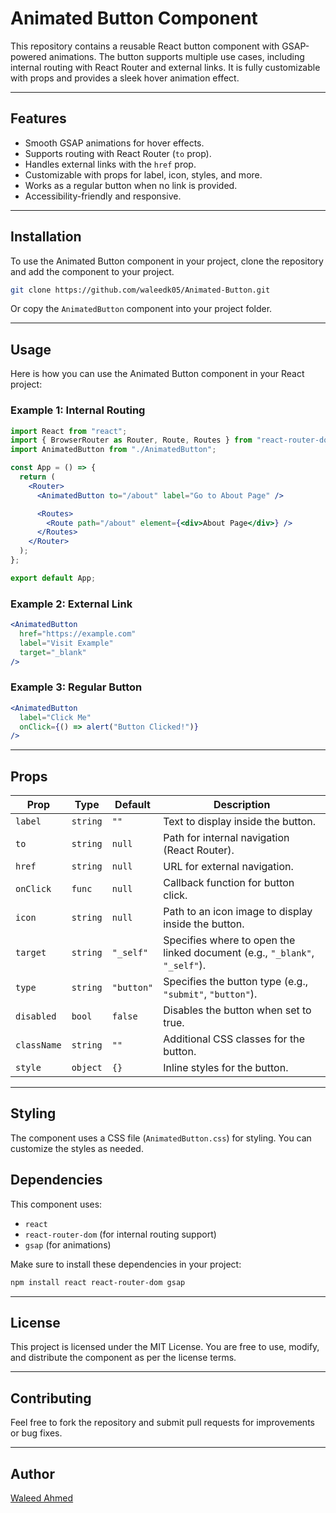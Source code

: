 # Animated Button Component

This repository contains a reusable React button component with GSAP-powered animations. The button supports multiple use cases, including internal routing with React Router and external links. It is fully customizable with props and provides a sleek hover animation effect.

---

## Features
- Smooth GSAP animations for hover effects.
- Supports routing with React Router (`to` prop).
- Handles external links with the `href` prop.
- Customizable with props for label, icon, styles, and more.
- Works as a regular button when no link is provided.
- Accessibility-friendly and responsive.

---

## Installation

To use the Animated Button component in your project, clone the repository and add the component to your project.

```bash
git clone https://github.com/waleedk05/Animated-Button.git
```

Or copy the `AnimatedButton` component into your project folder.

---

## Usage

Here is how you can use the Animated Button component in your React project:

### Example 1: Internal Routing
```jsx
import React from "react";
import { BrowserRouter as Router, Route, Routes } from "react-router-dom";
import AnimatedButton from "./AnimatedButton";

const App = () => {
  return (
    <Router>
      <AnimatedButton to="/about" label="Go to About Page" />

      <Routes>
        <Route path="/about" element={<div>About Page</div>} />
      </Routes>
    </Router>
  );
};

export default App;
```

### Example 2: External Link
```jsx
<AnimatedButton
  href="https://example.com"
  label="Visit Example"
  target="_blank"
/>
```

### Example 3: Regular Button
```jsx
<AnimatedButton
  label="Click Me"
  onClick={() => alert("Button Clicked!")}
/>
```

---

## Props

| Prop      | Type     | Default     | Description                                                                 |
|-----------|----------|-------------|-----------------------------------------------------------------------------|
| `label`   | `string` | `""`        | Text to display inside the button.                                         |
| `to`      | `string` | `null`      | Path for internal navigation (React Router).                               |
| `href`    | `string` | `null`      | URL for external navigation.                                               |
| `onClick` | `func`   | `null`      | Callback function for button click.                                        |
| `icon`    | `string` | `null`      | Path to an icon image to display inside the button.                        |
| `target`  | `string` | `"_self"`  | Specifies where to open the linked document (e.g., `"_blank"`, `"_self"`). |
| `type`    | `string` | `"button"` | Specifies the button type (e.g., `"submit"`, `"button"`).                 |
| `disabled`| `bool`   | `false`     | Disables the button when set to true.                                      |
| `className`| `string`| `""`       | Additional CSS classes for the button.                                     |
| `style`   | `object` | `{}`        | Inline styles for the button.                                              |

---

## Styling

The component uses a CSS file (`AnimatedButton.css`) for styling. You can customize the styles as needed.



## Dependencies

This component uses:
- `react`
- `react-router-dom` (for internal routing support)
- `gsap` (for animations)

Make sure to install these dependencies in your project:

```bash
npm install react react-router-dom gsap
```

---

## License

This project is licensed under the MIT License. You are free to use, modify, and distribute the component as per the license terms.

---

## Contributing

Feel free to fork the repository and submit pull requests for improvements or bug fixes.

---

## Author

[Waleed Ahmed](https://github.com/waleedk05)

